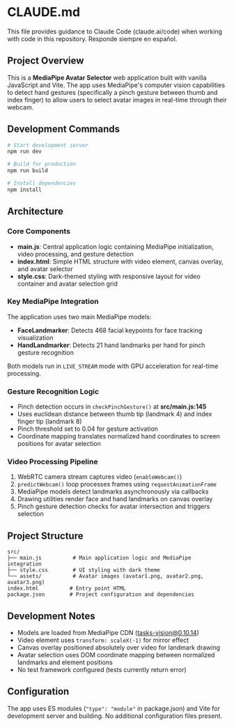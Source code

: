 # CLAUDE.md

This file provides guidance to Claude Code (claude.ai/code) when working with code in this repository.
Responde siempre en español.

## Project Overview

This is a **MediaPipe Avatar Selector** web application built with vanilla JavaScript and Vite. The app uses MediaPipe's computer vision capabilities to detect hand gestures (specifically a pinch gesture between thumb and index finger) to allow users to select avatar images in real-time through their webcam.

## Development Commands

```bash
# Start development server
npm run dev

# Build for production
npm run build

# Install dependencies
npm install
```

## Architecture

### Core Components

- **main.js**: Central application logic containing MediaPipe initialization, video processing, and gesture detection
- **index.html**: Simple HTML structure with video element, canvas overlay, and avatar selector
- **style.css**: Dark-themed styling with responsive layout for video container and avatar selection grid

### Key MediaPipe Integration

The application uses two main MediaPipe models:
- **FaceLandmarker**: Detects 468 facial keypoints for face tracking visualization
- **HandLandmarker**: Detects 21 hand landmarks per hand for pinch gesture recognition

Both models run in `LIVE_STREAM` mode with GPU acceleration for real-time processing.

### Gesture Recognition Logic

- Pinch detection occurs in `checkPinchGesture()` at **src/main.js:145**
- Uses euclidean distance between thumb tip (landmark 4) and index finger tip (landmark 8)
- Pinch threshold set to 0.04 for gesture activation
- Coordinate mapping translates normalized hand coordinates to screen positions for avatar selection

### Video Processing Pipeline

1. WebRTC camera stream captures video (`enableWebcam()`)
2. `predictWebcam()` loop processes frames using `requestAnimationFrame`
3. MediaPipe models detect landmarks asynchronously via callbacks
4. Drawing utilities render face and hand landmarks on canvas overlay
5. Pinch gesture detection checks for avatar intersection and triggers selection

## Project Structure

```
src/
├── main.js          # Main application logic and MediaPipe integration
├── style.css        # UI styling with dark theme
└── assets/          # Avatar images (avatar1.png, avatar2.png, avatar3.png)
index.html          # Entry point HTML
package.json        # Project configuration and dependencies
```

## Development Notes

- Models are loaded from MediaPipe CDN (tasks-vision@0.10.14)
- Video element uses `transform: scaleX(-1)` for mirror effect
- Canvas overlay positioned absolutely over video for landmark drawing
- Avatar selection uses DOM coordinate mapping between normalized landmarks and element positions
- No test framework configured (tests currently return error)

## Configuration

The app uses ES modules (`"type": "module"` in package.json) and Vite for development server and building. No additional configuration files present.